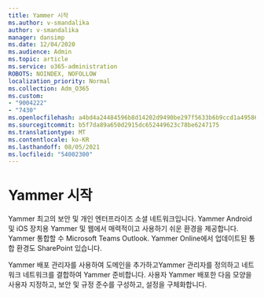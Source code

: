 ```yaml
---
title: Yammer 시작
ms.author: v-smandalika
author: v-smandalika
manager: dansimp
ms.date: 12/04/2020
ms.audience: Admin
ms.topic: article
ms.service: o365-administration
ROBOTS: NOINDEX, NOFOLLOW
localization_priority: Normal
ms.collection: Adm_O365
ms.custom:
- "9004222"
- "7430"
ms.openlocfilehash: a4bd4a24484596b8d14202d9490be297f5633b6b9ccd1a4958673b49752f77c7
ms.sourcegitcommit: b5f7da89a650d2915dc652449623c78be6247175
ms.translationtype: MT
ms.contentlocale: ko-KR
ms.lasthandoff: 08/05/2021
ms.locfileid: "54002300"
---
```

# <a name="get-started-with-yammer"></a>Yammer 시작

Yammer 최고의 보안 및 개인 엔터프라이즈 소셜 네트워크입니다. Yammer Android 및 iOS 장치용 Yammer 및 웹에서 매력적이고 사용하기 쉬운 환경을 제공합니다. Yammer 통합할 수 Microsoft Teams Outlook. Yammer Online에서 업데이트된 통합 환경도 SharePoint 있습니다.

Yammer 배포 관리자를 사용하여 도메인을 추가하고Yammer 관리자를 정의하고 네트워크 네트워크를 결합하여 Yammer 준비합니다. 사용자 Yammer 배포한 다음 모양을 사용자 지정하고, 보안 및 규정 준수를 구성하고, 설정을 구체화합니다.